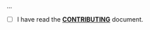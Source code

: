 <!--- Provide a general summary of your changes in the Title above -->

...

- [ ] I have read the **[CONTRIBUTING](https://github.com/parceltrap/driver-usps/blob/main/.github/CONTRIBUTING.md)** document.
